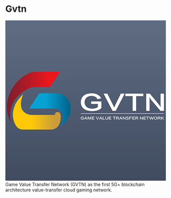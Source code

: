 # Gvtn
![Image text](https://github.com/Gvtnet/Gvtn/blob/master/GVTNlogo.jpg)
Game Value Transfer Network (GVTN) as the first 5G+ blockchain architecture value-transfer cloud gaming network. 
